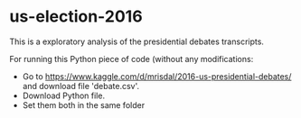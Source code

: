 # us-election-2016
This is a exploratory analysis of the presidential debates transcripts.

For running this Python piece of code (without any modifications:
* Go to https://www.kaggle.com/d/mrisdal/2016-us-presidential-debates/ and download file 'debate.csv'.
* Download Python file.
* Set them both in the same folder
